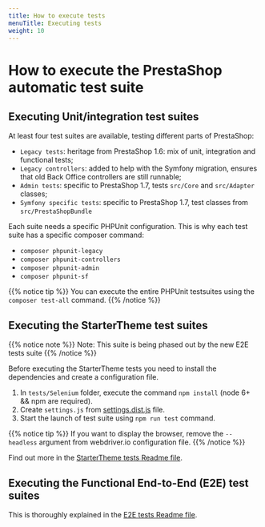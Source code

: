 ```yaml
---
title: How to execute tests
menuTitle: Executing tests
weight: 10
---
```


# How to execute the PrestaShop automatic test suite

## Executing Unit/integration test suites

At least four test suites are available, testing different parts of PrestaShop:

* `Legacy tests`: heritage from PrestaShop 1.6: mix of unit, integration and functional tests;
* `Legacy controllers`: added to help with the Symfony migration, ensures that old Back Office controllers are still runnable;
* `Admin tests`: specific to PrestaShop 1.7, tests `src/Core` and `src/Adapter` classes;
* `Symfony specific tests`: specific to PrestaShop 1.7, test classes from `src/PrestaShopBundle`

Each suite needs a specific PHPUnit configuration. This is why each test suite has a specific composer command:

* `composer phpunit-legacy`
* `composer phpunit-controllers`
* `composer phpunit-admin`
* `composer phpunit-sf`

{{% notice tip %}}
You can execute the entire PHPUnit testsuites using the `composer test-all` command.
{{% /notice %}}

## Executing the StarterTheme test suites

{{% notice note %}}
Note: This suite is being phased out by the new E2E tests suite
{{% /notice %}}

Before executing the StarterTheme tests you need to install the dependencies and create a configuration file.

1. In `tests/Selenium` folder, execute the command `npm install` (node 6+ && npm are required).
2. Create `settings.js` from [settings.dist.js](https://github.com/PrestaShop/PrestaShop/blob/develop/tests/Selenium/settings.dist.js) file.
3. Start the launch of test suite using `npm run test` command.

{{% notice tip %}}
If you want to display the browser, remove the `--headless` argument from webdriver.io configuration file.
{{% /notice %}}

Find out more in the [StarterTheme tests Readme file](https://github.com/PrestaShop/PrestaShop/blob/develop/tests/Selenium/README.md).

## Executing the Functional End-to-End (E2E) test suites

This is thoroughly explained in the [E2E tests Readme file](https://github.com/PrestaShop/PrestaShop/blob/develop/tests/E2E/README.md).
